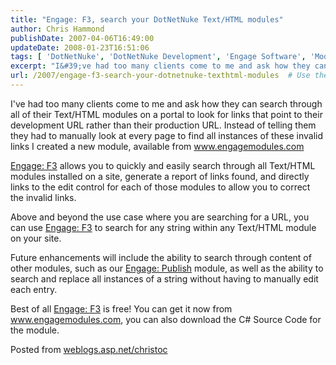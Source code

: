 ```yaml
---
title: "Engage: F3, search your DotNetNuke Text/HTML modules"
author: Chris Hammond
publishDate: 2007-04-06T16:49:00
updateDate: 2008-01-23T16:51:06
tags: [ 'DotNetNuke', 'DotNetNuke Development', 'Engage Software', 'Modules' ]
excerpt: "I&#39;ve had too many clients come to me and ask how they can search through all of their Text/HTML modules on a portal to look for links that point to their development URL rather than their production URL. Instead of telling them they had to manually look at every page to find all instances of these invalid links I created a new module, available from www.engagemodules.comEngage: F3 allows you to quickly and easily search through all&nbsp;Text/HTML modules installed on a site, generate a report of links found, and directly links to the edit control for each of those modules to allow you to correct the invalid links.Above and beyond the use case where you are searching for a URL, you can use Engage: F3 to search for any string within any Text/HTML module on your site.Future enhancements will include the ability to search through content of other modules, such as our Engage: Publish module, as well as the ability to search and replace all instances of a string without having to manually edit each entry.Best of all Engage: F3 is free! You can get it now from www.engagemodules.com,&nbsp;you can also download the C# Source Code for the module. Posted from..."
url: /2007/engage-f3-search-your-dotnetnuke-texthtml-modules  # Use the generated URL with year
---
```

<p>I&#39;ve had too many clients come to me and ask how they can search through all of their Text/HTML modules on a portal to look for links that point to their development URL rather than their production URL. Instead of telling them they had to manually look at every page to find all instances of these invalid links I created a new module, available from <a href="https://www.engagemodules.com/">www.engagemodules.com</a></p><p><a href="https://www.engagemodules.com/Modules/EngageF3/tabid/64/Default.aspx">Engage: F3</a> allows you to quickly and easily search through all&nbsp;Text/HTML modules installed on a site, generate a report of links found, and directly links to the edit control for each of those modules to allow you to correct the invalid links.</p><p>Above and beyond the use case where you are searching for a URL, you can use <a href="https://www.engagemodules.com/Modules/EngageF3/tabid/64/Default.aspx">Engage: F3</a> to search for any string within any Text/HTML module on your site.</p><p>Future enhancements will include the ability to search through content of other modules, such as our <a href="https://www.engagemodules.com/Modules/EngagePublish/tabid/61/Default.aspx">Engage: Publish</a> module, as well as the ability to search and replace all instances of a string without having to manually edit each entry.</p><p>Best of all <a href="https://www.engagemodules.com/Modules/EngageF3/tabid/64/Default.aspx">Engage: F3</a> is free! You can get it now from <a href="https://www.engagemodules.com/">www.engagemodules.com</a>,&nbsp;you can also download the C# Source Code for the module.</p> Posted from <A href="https://weblogs.asp.net/christoc/">weblogs.asp.net/christoc</a>
